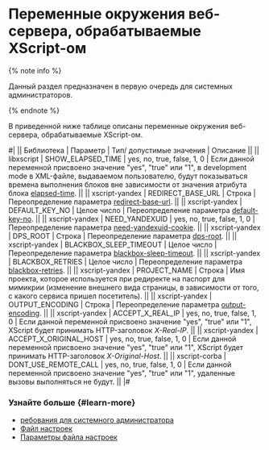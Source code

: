 # Переменные окружения веб-сервера, обрабатываемые XScript-ом

{% note info %}

Данный раздел предназначен в первую очередь для системных администраторов.

{% endnote %}


В приведенной ниже таблице описаны переменные окружения веб-сервера, обрабатываемые XScript-ом.

#|
|| Библиотека | Параметр | Тип/ допустимые значения | Описание ||
|| libxscript | SHOW_ELAPSED_TIME | yes, no, true, false, 1, 0 | Если данной переменной присвоено значение "yes", "true" или "1", в development mode в XML-файле, выдаваемом пользователю, будут показываться времена выполнения блоков вне зависимости от значения атрибута блока [elapsed-time](attrs-ov.md#elapsed-time). ||
|| xscript-yandex | REDIRECT_BASE_URL | Строка | Переопределение параметра [redirect-base-url](config-params.md#redirect-base-url). ||
|| xscript-yandex | DEFAULT_KEY_NO | Целое число | Переопределение параметра [default-key-no](config-params.md#default-key-no). ||
|| xscript-yandex | NEED_YANDEXUID | yes, no, true, false, 1, 0 | Переопределение параметра [need-yandexuid-cookie](config-params.md#need-yandexuid-cookie). ||
|| xscript-yandex | DPS_ROOT | Строка | Переопределение параметра [dps-root](config-params.md#dps-root). ||
|| xscript-yandex |  BLACKBOX_SLEEP_TIMEOUT | Целое число | Переопределение параметра [blackbox-sleep-timeout](config-params.md#blackbox-sleep-timeout). ||
|| xscript-yandex |  BLACKBOX_RETRIES | Целое число | Переопределение параметра [blackbox-retries](config-params.md#blackbox-retries). ||
|| xscript-yandex |  PROJECT_NAME | Строка | Имя проекта, которое используется при редиректе на паспорт для мимикрии (изменение внешнего вида страницы, в зависимости от того, с какого сервиса пришел посетитель). ||
|| xscript-yandex |  OUTPUT_ENCODING | Строка | Переопределение параметра [output-encoding](config-params.md#output-encoding). ||
|| xscript-yandex |  ACCEPT_X_REAL_IP | yes, no, true, false, 1, 0 | Если данной переменной присвоено значение "yes", "true" или "1", XScript будет принимать HTTP-заголовок _X-Real-IP_. ||
|| xscript-yandex |  ACCEPT_X_ORIGINAL_HOST | yes, no, true, false, 1, 0 | Если данной переменной присвоено значение "yes", "true" или "1", XScript будет принимать HTTP-заголовок _X-Original-Host_. ||
|| xscript-corba | DONT_USE_REMOTE_CALL | yes, no, true, false, 1, 0 | Если данной переменной присвоено значение "yes", "true" или "1", удаленные вызовы выполняться не будут. ||
|#

### Узнайте больше {#learn-more}
* [ребования для системного администратора](../concepts/requirements-admin.md)
* [Файл настроек](../appendices/config.md)
* [Параметры файла настроек](../appendices/config-params.md)